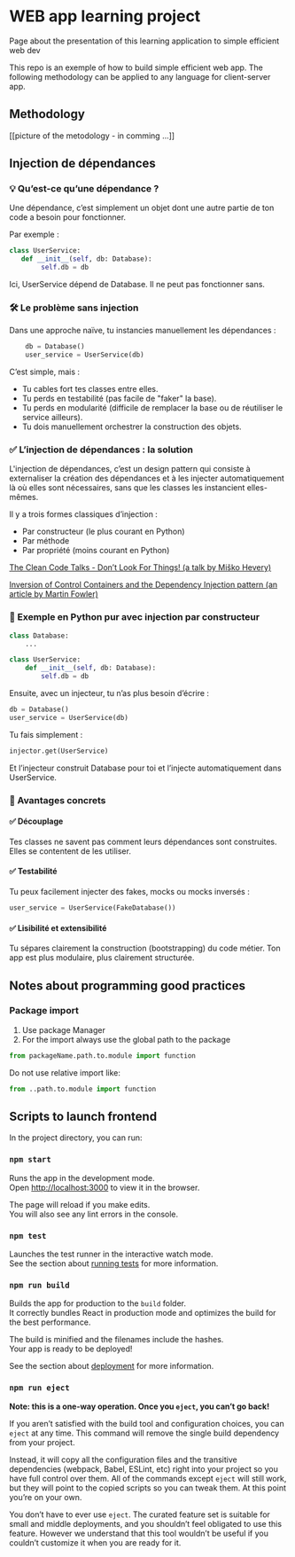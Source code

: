# WEB app learning project
Page about the presentation of this learning application to simple efficient web dev

This repo is an exemple of how to build simple efficient web app. The following methodology can be applied to any language for client-server app.

## Methodology

[[picture of the metodology - in comming ...]]

## Injection de dépendances
### 💡 Qu’est-ce qu’une dépendance ?
Une dépendance, c’est simplement un objet dont une autre partie de ton code a besoin pour fonctionner.

Par exemple :

```python
class UserService:
   def __init__(self, db: Database):
        self.db = db
```

Ici, UserService dépend de Database. Il ne peut pas fonctionner sans.

### 🛠️ Le problème sans injection
Dans une approche naïve, tu instancies manuellement les dépendances :

```python 
    db = Database()
    user_service = UserService(db)
```
C’est simple, mais :

- Tu cables fort tes classes entre elles.
- Tu perds en testabilité (pas facile de "faker" la base).
- Tu perds en modularité (difficile de remplacer la base ou de réutiliser le service ailleurs).
- Tu dois manuellement orchestrer la construction des objets.

### ✅ L’injection de dépendances : la solution
L'injection de dépendances, c’est un design pattern qui consiste à externaliser la création des dépendances et à les injecter automatiquement là où elles sont nécessaires, sans que les classes les instancient elles-mêmes.

Il y a trois formes classiques d’injection :

- Par constructeur (le plus courant en Python)
- Par méthode
- Par propriété (moins courant en Python)

[The Clean Code Talks - Don’t Look For Things! (a talk by Miško Hevery)](https://www.youtube.com/watch?v=RlfLCWKxHJ0)

[Inversion of Control Containers and the Dependency Injection pattern (an article by Martin Fowler)](https://martinfowler.com/articles/injection.html)

### 🧪 Exemple en Python pur avec injection par constructeur
```python
class Database:
    ...

class UserService:
    def __init__(self, db: Database):
        self.db = db
```

Ensuite, avec un injecteur, tu n’as plus besoin d’écrire :

```python
db = Database()
user_service = UserService(db)
```

Tu fais simplement :

```python
injector.get(UserService)
```

Et l’injecteur construit Database pour toi et l’injecte automatiquement dans UserService.

### 🔄 Avantages concrets
#### ✅ Découplage
Tes classes ne savent pas comment leurs dépendances sont construites. Elles se contentent de les utiliser.

#### ✅ Testabilité
Tu peux facilement injecter des fakes, mocks ou mocks inversés :

```python
user_service = UserService(FakeDatabase())
```

#### ✅ Lisibilité et extensibilité
Tu sépares clairement la construction (bootstrapping) du code métier. Ton app est plus modulaire, plus clairement structurée.


## Notes about programming good practices
### Package import
1. Use package Manager
2. For the import always use the global path to the package 
```python
from packageName.path.to.module import function
```
Do not use relative import like:
```python
from ..path.to.module import function
```



## Scripts to launch frontend

In the project directory, you can run:

### `npm start`

Runs the app in the development mode.\
Open [http://localhost:3000](http://localhost:3000) to view it in the browser.

The page will reload if you make edits.\
You will also see any lint errors in the console.

### `npm test`

Launches the test runner in the interactive watch mode.\
See the section about [running tests](https://facebook.github.io/create-react-app/docs/running-tests) for more information.

### `npm run build`

Builds the app for production to the `build` folder.\
It correctly bundles React in production mode and optimizes the build for the best performance.

The build is minified and the filenames include the hashes.\
Your app is ready to be deployed!

See the section about [deployment](https://facebook.github.io/create-react-app/docs/deployment) for more information.

### `npm run eject`

**Note: this is a one-way operation. Once you `eject`, you can’t go back!**

If you aren’t satisfied with the build tool and configuration choices, you can `eject` at any time. This command will remove the single build dependency from your project.

Instead, it will copy all the configuration files and the transitive dependencies (webpack, Babel, ESLint, etc) right into your project so you have full control over them. All of the commands except `eject` will still work, but they will point to the copied scripts so you can tweak them. At this point you’re on your own.

You don’t have to ever use `eject`. The curated feature set is suitable for small and middle deployments, and you shouldn’t feel obligated to use this feature. However we understand that this tool wouldn’t be useful if you couldn’t customize it when you are ready for it.